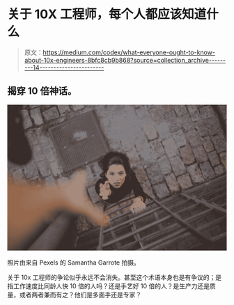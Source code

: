 # 关于 10X 工程师，每个人都应该知道什么

> 原文：<https://medium.com/codex/what-everyone-ought-to-know-about-10x-engineers-8bfc8cb9b868?source=collection_archive---------14----------------------->

## 揭穿 10 倍神话。

![](img/03b6e9677728bc8d4485bfc43140b614.png)

照片由来自 Pexels 的 Samantha Garrote 拍摄。

关于 10x 工程师的争论似乎永远不会消失。甚至这个术语本身也是有争议的；是指工作速度比同龄人快 10 倍的人吗？还是手艺好 10 倍的人？是生产力还是质量，或者两者兼而有之？他们是多面手还是专家？